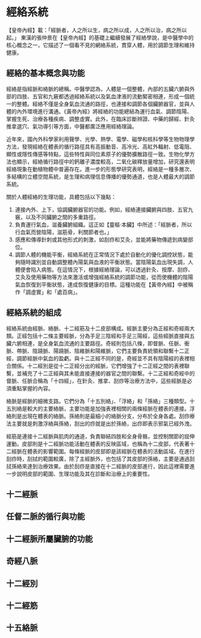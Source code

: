 # 經絡系統

【皇帝內經】載：「經脈者，人之所以生，病之所以成，人之所以治，病之所以起。」
東漢的張仲景在【皇帝內經】的基礎上繼續發展了經絡學說，是中醫學中的核心概念之一，它描述了一個看不見的網絡系統，貫穿人體，用於調節生理和維持健康。

## 經絡的基本概念與功能

經絡是指經脈和絡脈的總稱。中醫學認為，人體是一個整體，內部的五臟六腑與外部的四肢、五官和九竅都透過經絡系統以及氣血津液的流動緊密相連，形成一個統一的整體。經絡不僅是全身氣血流通的路徑，也連接和調節各個臟腑器官，並與人體的內外環境進行溝通。《黃帝內經》將經絡的功能總結為運行血氣、調節陰陽、掌握生死、治療各種疾病、調整虛實。此外，在臨床診斷辨證、中藥的歸經、針灸推拿選穴、氣功導引等方面，中醫都廣泛應用經絡理論。

近年來，國內外科學家利用聲學、光學、熱學、電學、磁學和核科學等生物物理學方法，發現經絡在體表的循行路徑具有高振動音、高冷光、高紅外輻射、低電阻、顯性或隱性傳感等特點，這些特性與同位素原子的優勢擴散路徑一致。生物化學方法也顯示，經絡循行路徑中的鈣離子濃度較高，二氧化碳釋放量增加，研究還表明經絡現象在動植物體中普遍存在。進一步的形態學研究表明，經絡是一種多層次、多結構的立體空間系統，是生理和病理信息傳播的優勢通道，也是人體最大的調節系統。

關於人體經絡的生理功能，具體包括以下幾點： 

1. 連接內外、上下，協調臟腑器官的功能。例如，經絡連接臟腑與四肢、五官九竅，以及不同臟腑之間的多重路徑。
2. 負責運行氣血，滋養臟腑組織。這正如【靈樞·本臟】中所述：「經脈者，所以行血氣而營陰陽，滋筋骨，利關節者也。」
3. 感應和傳導針刺或其他形式的刺激，如刮痧和艾灸，並能將藥物傳遞到病變部位。
4. 調節人體的機能平衡，經絡系統在正常情況下處於自動化的優化調控狀態，能夠隨時識別並自動調整體內陽氣與血液的平衡狀態。當陰陽氣血出現失調，人體便會陷入病態。在這情況下，根據經絡理論，可以透過針灸、按摩、刮痧、艾灸及使用藥物等方法來激活或增強經絡系統的調節功能，從而使機體的陰陽氣血恢復到平衡狀態，達成恢復健康的目標。這種功能在【黃帝內經】中被稱作「調虛實」和「處百病」。

## 經絡系統的組成

經絡系統由經脈、絡脈、十二經筋及十二皮部構成。經脈主要分為正經和奇經兩大類。正經包括十二條主要經脈，分為手足三陰經和手足三陽經，這些經脈直接與五臟六腑相連，是全身氣血流通的主要路徑。奇經則包括八條，即督脈、任脈、衝脈、帶脈、陰蹺脈、陽蹺脈、陰維脈和陽維脈，它們主要負責統領和聯繫十二正經，調節經脈中氣血的盈虧。與十二正經不同的是，奇經並不具有陰陽經的表裡相合關係。十二經別是從十二正經分出的經脈，它們增強了十二正經之間的表裡聯繫，並補充了十二正經與其未能直接連接的器官之間的聯繫。十二正經和奇經中的督脈、任脈合稱為「十四經」，在針灸、推拿、刮痧等治療方法中，這些經脈是必須重點掌握的內容。

絡脈是經脈的細微支路。它們分為「十五別絡」、「浮絡」和「孫絡」三種類型。十五別絡是較大的主要絡脈，主要功能是加強表裡相關的兩條經脈在體表的連接。浮絡則是出現在體表的絡脈。孫絡則是最細小的絡脈分支，分布於全身各處。刮痧療法主要就是刺激浮絡與孫絡，刮出的痧就是出於孫絡，出痧即表示邪氣已經外洩。

經筋是連接十二經脈與肌肉的通道，負責聯結四肢和全身骨骼，並控制關節的屈伸運動。皮部則是十二經脈功能活動在體表的反映區域，也稱為十二皮部，代表著十二經脈在體表的影響範圍。每條經脈的皮部即是該經脈在體表的活動區域。在進行刮痧時，刮拭的範圍較廣，除了主經脈外，也包括了其皮部的孫絡，主要是通過刮拭孫絡來達到治療效果。由於刮痧是直接在十二經脈的皮部進行，因此這裡需要進一步說明皮部的範圍、生理功能及其在診斷和治療上的重要性。

## 十二經脈

## 任督二脈的循行與功能

## 十二經脈所屬臟腑的功能

## 奇經八脈

## 十二經別

## 十二經筋

## 十五絡脈